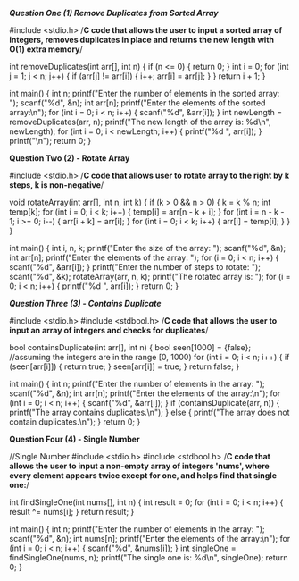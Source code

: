 ***Question One (1) Remove Duplicates from Sorted Array***

#include <stdio.h>
/**C code that allows the user to input a sorted array of integers,
 removes duplicates in place and returns the new length with O(1) extra memory**/
 
 int removeDuplicates(int arr[], int n) {
    if (n <= 0) {
        return 0;
    }
    int i = 0;
    for (int j = 1; j < n; j++) {
        if (arr[j] != arr[i]) {
            i++;
            arr[i] = arr[j];
        }
    }
    return i + 1;
}

int main() {
    int n;
    printf("Enter the number of elements in the sorted array: ");
    scanf("%d", &n);
    int arr[n];
    printf("Enter the elements of the sorted array:\n");
    for (int i = 0; i < n; i++) {
        scanf("%d", &arr[i]);
    }
    int newLength = removeDuplicates(arr, n);
    printf("The new length of the array is: %d\n", newLength);
    for (int i = 0; i < newLength; i++) {
        printf("%d ", arr[i]);
    }
    printf("\n");
    return 0;
}


**Question Two (2) - Rotate Array**

#include <stdio.h>
/**C code that allows user to rotate array to the right by k steps,
k is non-negative**/

void rotateArray(int arr[], int n, int k) {
    if (k > 0 && n > 0) {
        k = k % n;
        int temp[k];
        for (int i = 0; i < k; i++) {
            temp[i] = arr[n - k + i];
        }
        for (int i = n - k - 1; i >= 0; i--) {
            arr[i + k] = arr[i];
        }
        for (int i = 0; i < k; i++) {
            arr[i] = temp[i];
        }
    }
}

int main() {
    int i, n, k;
    printf("Enter the size of the array: ");
    scanf("%d", &n);
    int arr[n];
    printf("Enter the elements of the array: ");
    for (i = 0; i < n; i++) {
        scanf("%d", &arr[i]);
    }
    printf("Enter the number of steps to rotate: ");
    scanf("%d", &k);
    rotateArray(arr, n, k);
    printf("The rotated array is: ");
    for (i = 0; i < n; i++) {
        printf("%d ", arr[i]);
    }
    return 0;
}

***Question Three (3) - Contains Duplicate***

#include <stdio.h>
#include <stdbool.h>
/**C code that allows the user to input an array of integers and checks for duplicates**/

bool containsDuplicate(int arr[], int n) {
    bool seen[1000] = {false}; //assuming the integers are in the range [0, 1000)
    for (int i = 0; i < n; i++) {
        if (seen[arr[i]]) {
            return true;
        }
        seen[arr[i]] = true;
    }
    return false;
}

int main() {
    int n;
    printf("Enter the number of elements in the array: ");
    scanf("%d", &n);
    int arr[n];
    printf("Enter the elements of the array:\n");
    for (int i = 0; i < n; i++) {
        scanf("%d", &arr[i]);
    }
    if (containsDuplicate(arr, n)) {
        printf("The array contains duplicates.\n");
    } else {
        printf("The array does not contain duplicates.\n");
    }
    return 0;
}


**Question Four (4) - Single Number**

//Single Number
#include <stdio.h>
#include <stdbool.h>
/**C code that allows the user to input a non-empty array of integers 'nums',
where every element appears twice except for one, and helps find that single one:**/

int findSingleOne(int nums[], int n) {
    int result = 0;
    for (int i = 0; i < n; i++) {
        result ^= nums[i];
    }
    return result;
}

int main() {
    int n;
    printf("Enter the number of elements in the array: ");
    scanf("%d", &n);
    int nums[n];
    printf("Enter the elements of the array:\n");
    for (int i = 0; i < n; i++) {
        scanf("%d", &nums[i]);
    }
    int singleOne = findSingleOne(nums, n);
    printf("The single one is: %d\n", singleOne);
    return 0;
}

